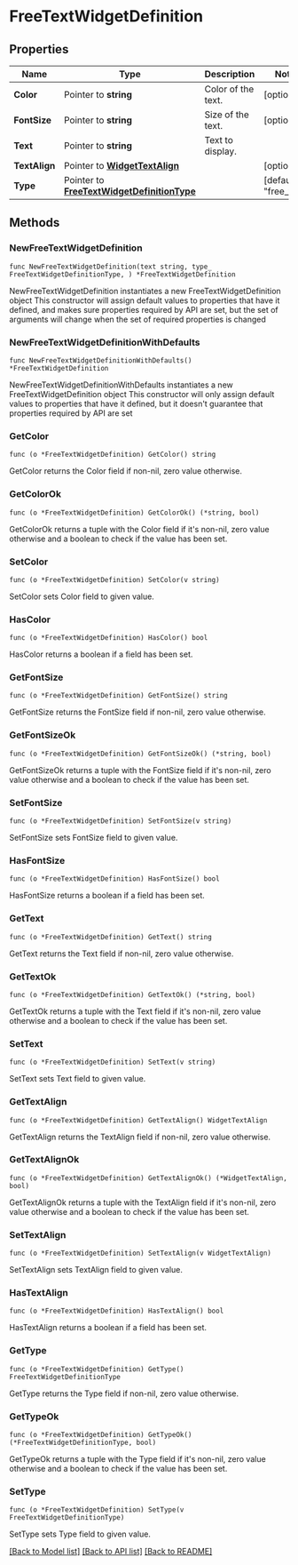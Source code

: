 # FreeTextWidgetDefinition

## Properties

Name | Type | Description | Notes
------------ | ------------- | ------------- | -------------
**Color** | Pointer to **string** | Color of the text. | [optional] 
**FontSize** | Pointer to **string** | Size of the text. | [optional] 
**Text** | Pointer to **string** | Text to display. | 
**TextAlign** | Pointer to [**WidgetTextAlign**](WidgetTextAlign.md) |  | [optional] 
**Type** | Pointer to [**FreeTextWidgetDefinitionType**](FreeTextWidgetDefinitionType.md) |  | [default to "free_text"]

## Methods

### NewFreeTextWidgetDefinition

`func NewFreeTextWidgetDefinition(text string, type_ FreeTextWidgetDefinitionType, ) *FreeTextWidgetDefinition`

NewFreeTextWidgetDefinition instantiates a new FreeTextWidgetDefinition object
This constructor will assign default values to properties that have it defined,
and makes sure properties required by API are set, but the set of arguments
will change when the set of required properties is changed

### NewFreeTextWidgetDefinitionWithDefaults

`func NewFreeTextWidgetDefinitionWithDefaults() *FreeTextWidgetDefinition`

NewFreeTextWidgetDefinitionWithDefaults instantiates a new FreeTextWidgetDefinition object
This constructor will only assign default values to properties that have it defined,
but it doesn't guarantee that properties required by API are set

### GetColor

`func (o *FreeTextWidgetDefinition) GetColor() string`

GetColor returns the Color field if non-nil, zero value otherwise.

### GetColorOk

`func (o *FreeTextWidgetDefinition) GetColorOk() (*string, bool)`

GetColorOk returns a tuple with the Color field if it's non-nil, zero value otherwise
and a boolean to check if the value has been set.

### SetColor

`func (o *FreeTextWidgetDefinition) SetColor(v string)`

SetColor sets Color field to given value.

### HasColor

`func (o *FreeTextWidgetDefinition) HasColor() bool`

HasColor returns a boolean if a field has been set.

### GetFontSize

`func (o *FreeTextWidgetDefinition) GetFontSize() string`

GetFontSize returns the FontSize field if non-nil, zero value otherwise.

### GetFontSizeOk

`func (o *FreeTextWidgetDefinition) GetFontSizeOk() (*string, bool)`

GetFontSizeOk returns a tuple with the FontSize field if it's non-nil, zero value otherwise
and a boolean to check if the value has been set.

### SetFontSize

`func (o *FreeTextWidgetDefinition) SetFontSize(v string)`

SetFontSize sets FontSize field to given value.

### HasFontSize

`func (o *FreeTextWidgetDefinition) HasFontSize() bool`

HasFontSize returns a boolean if a field has been set.

### GetText

`func (o *FreeTextWidgetDefinition) GetText() string`

GetText returns the Text field if non-nil, zero value otherwise.

### GetTextOk

`func (o *FreeTextWidgetDefinition) GetTextOk() (*string, bool)`

GetTextOk returns a tuple with the Text field if it's non-nil, zero value otherwise
and a boolean to check if the value has been set.

### SetText

`func (o *FreeTextWidgetDefinition) SetText(v string)`

SetText sets Text field to given value.


### GetTextAlign

`func (o *FreeTextWidgetDefinition) GetTextAlign() WidgetTextAlign`

GetTextAlign returns the TextAlign field if non-nil, zero value otherwise.

### GetTextAlignOk

`func (o *FreeTextWidgetDefinition) GetTextAlignOk() (*WidgetTextAlign, bool)`

GetTextAlignOk returns a tuple with the TextAlign field if it's non-nil, zero value otherwise
and a boolean to check if the value has been set.

### SetTextAlign

`func (o *FreeTextWidgetDefinition) SetTextAlign(v WidgetTextAlign)`

SetTextAlign sets TextAlign field to given value.

### HasTextAlign

`func (o *FreeTextWidgetDefinition) HasTextAlign() bool`

HasTextAlign returns a boolean if a field has been set.

### GetType

`func (o *FreeTextWidgetDefinition) GetType() FreeTextWidgetDefinitionType`

GetType returns the Type field if non-nil, zero value otherwise.

### GetTypeOk

`func (o *FreeTextWidgetDefinition) GetTypeOk() (*FreeTextWidgetDefinitionType, bool)`

GetTypeOk returns a tuple with the Type field if it's non-nil, zero value otherwise
and a boolean to check if the value has been set.

### SetType

`func (o *FreeTextWidgetDefinition) SetType(v FreeTextWidgetDefinitionType)`

SetType sets Type field to given value.



[[Back to Model list]](../README.md#documentation-for-models) [[Back to API list]](../README.md#documentation-for-api-endpoints) [[Back to README]](../README.md)


